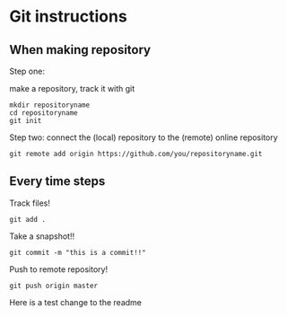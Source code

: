 # Git instructions

## When making repository

Step one: 

make a repository, track it with git

```
mkdir repositoryname
cd repositoryname
git init
```

Step two: connect the (local) repository to the (remote) online repository

```
git remote add origin https://github.com/you/repositoryname.git
```


## Every time steps

Track files!

```
git add .
```


Take a snapshot!!

```
git commit -m "this is a commit!!"
```


Push to remote repository!

```
git push origin master
```

Here is a test change to the readme
